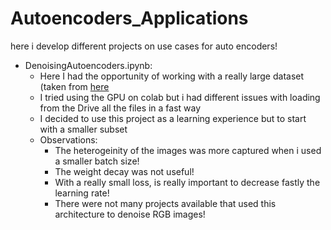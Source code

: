 # Autoencoders_Applications
here i develop different projects on use cases for auto encoders!
- DenoisingAutoencoders.ipynb:
    - Here I had the opportunity of working with a really large dataset (taken from [here](https://www.kaggle.com/datasets/greatgamedota/ffhq-face-data-set/data])
    - I tried using the GPU on colab but i had different issues with loading from the Drive all the files in a fast way
    - I decided to use this project as a learning experience but to start with a smaller subset
    - Observations:
        - The heterogeinity of the images was more captured when i used a smaller batch size!
        - The weight decay was not useful!
        -  With a really small loss, is really important to decrease fastly the learning rate!
        -  There were not many projects available that used this architecture to denoise RGB images!
